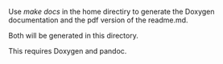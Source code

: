 Use *make docs* in the home directiry to generate the Doxygen documentation
and the pdf version of the readme.md. 

Both will be generated in this directory.

This requires Doxygen and pandoc.